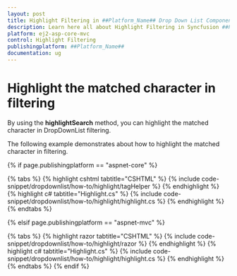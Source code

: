 ```yaml
---
layout: post
title: Highlight Filtering in ##Platform_Name## Drop Down List Component
description: Learn here all about Highlight Filtering in Syncfusion ##Platform_Name## Drop Down List component of Syncfusion Essential JS 2 and more.
platform: ej2-asp-core-mvc
control: Highlight Filtering
publishingplatform: ##Platform_Name##
documentation: ug
---
```



# Highlight the matched character in filtering

By using the **highlightSearch** method, you can highlight the matched character in DropDownList filtering.

The following example demonstrates about how to highlight the matched character in filtering.

{% if page.publishingplatform == "aspnet-core" %}

{% tabs %}
{% highlight cshtml tabtitle="CSHTML" %}
{% include code-snippet/dropdownlist/how-to/highlight/tagHelper %}
{% endhighlight %}
{% highlight c# tabtitle="Highlight.cs" %}
{% include code-snippet/dropdownlist/how-to/highlight/highlight.cs %}
{% endhighlight %}
{% endtabs %}

{% elsif page.publishingplatform == "aspnet-mvc" %}

{% tabs %}
{% highlight razor tabtitle="CSHTML" %}
{% include code-snippet/dropdownlist/how-to/highlight/razor %}
{% endhighlight %}
{% highlight c# tabtitle="Highlight.cs" %}
{% include code-snippet/dropdownlist/how-to/highlight/highlight.cs %}
{% endhighlight %}
{% endtabs %}
{% endif %}

